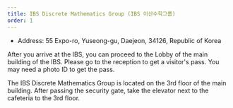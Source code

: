 ```yaml
---
title: IBS Discrete Mathematics Group (IBS 이산수학그룹)
order: 1
---
```


- Address: 55 Expo-ro, Yuseong-gu, Daejeon, 34126, Republic of Korea

After you arrive at the IBS, you can proceed to the Lobby of the main building of the IBS. 
Please go to the reception to get a visitor's pass. You may need a photo ID to get the pass.

The IBS Discrete Mathematics Group is located on the 3rd floor of the main building.
After passing the security gate, take the elevator next to the cafeteria to the 3rd floor.
